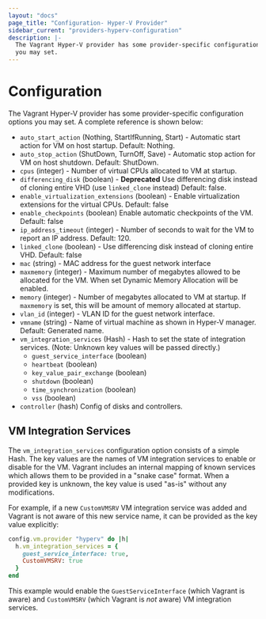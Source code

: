 ```yaml
---
layout: "docs"
page_title: "Configuration- Hyper-V Provider"
sidebar_current: "providers-hyperv-configuration"
description: |-
  The Vagrant Hyper-V provider has some provider-specific configuration options
  you may set.
---
```


# Configuration

The Vagrant Hyper-V provider has some provider-specific configuration options
you may set. A complete reference is shown below:

* `auto_start_action` (Nothing, StartIfRunning, Start) - Automatic start action for VM on host startup. Default: Nothing.
* `auto_stop_action` (ShutDown, TurnOff, Save) - Automatic stop action for VM on host shutdown. Default: ShutDown.
* `cpus` (integer) - Number of virtual CPUs allocated to VM at startup.
* `differencing_disk` (boolean) - **Deprecated** Use differencing disk instead of cloning entire VHD (use `linked_clone` instead) Default: false.
* `enable_virtualization_extensions` (boolean) - Enable virtualization extensions for the virtual CPUs. Default: false
* `enable_checkpoints` (boolean) Enable automatic checkpoints of the VM. Default: false
* `ip_address_timeout` (integer) - Number of seconds to wait for the VM to report an IP address. Default: 120.
* `linked_clone` (boolean) - Use differencing disk instead of cloning entire VHD. Default: false
* `mac` (string) - MAC address for the guest network interface
* `maxmemory` (integer) - Maximum number of megabytes allowed to be allocated for the VM. When set Dynamic Memory Allocation will be enabled.
* `memory` (integer) - Number of megabytes allocated to VM at startup. If `maxmemory` is set, this will be amount of memory allocated at startup.
* `vlan_id` (integer) - VLAN ID for the guest network interface.
* `vmname` (string) - Name of virtual machine as shown in Hyper-V manager. Default: Generated name.
* `vm_integration_services` (Hash) - Hash to set the state of integration services. (Note: Unknown key values will be passed directly.)
  * `guest_service_interface` (boolean)
  * `heartbeat` (boolean)
  * `key_value_pair_exchange` (boolean)
  * `shutdown` (boolean)
  * `time_synchronization` (boolean)
  * `vss` (boolean)
* `controller` (hash) Config of disks and controllers.

## VM Integration Services

The `vm_integration_services` configuration option consists of a simple Hash. The key values are the
names of VM integration services to enable or disable for the VM. Vagrant includes an internal
mapping of known services which allows them to be provided in a "snake case" format. When a provided
key is unknown, the key value is used "as-is" without any modifications.

For example, if a new `CustomVMSRV` VM integration service was added and Vagrant is not aware of this
new service name, it can be provided as the key value explicitly:

```ruby
config.vm.provider "hyperv" do |h|
  h.vm_integration_services = {
    guest_service_interface: true,
    CustomVMSRV: true
  }
end
```

This example would enable the `GuestServiceInterface` (which Vagrant is aware) and `CustomVMSRV` (which
Vagrant is _not_ aware) VM integration services.
